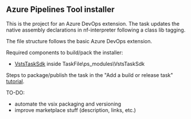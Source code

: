 ## Azure Pipelines Tool installer

This is the project for an Azure DevOps extension. The task updates the native assembly declarations in nf-interpreter following a class lib tagging.

The file structure follows the basic Azure DevOps extension.

Required components to build/pack the installer:
- [VstsTaskSdk](https://github.com/Microsoft/azure-pipelines-task-lib/tree/master/powershell) inside TaskFile\ps_modules\VstsTaskSdk

Steps to package/publish the task in the "Add a build or release task" [tutorial](https://docs.microsoft.com/en-us/azure/devops/extend/develop/add-build-task?view=vsts#packageext).

TO-DO:
- automate the vsix packaging and versioning 
- improve marketplace stuff (description, links, etc.)